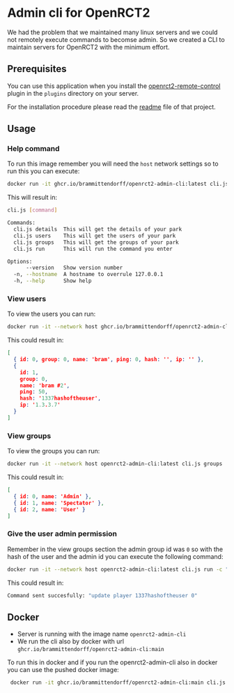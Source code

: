 # Admin cli for OpenRCT2

We had the problem that we maintained many linux servers and we could not remotely execute commands to becomse admin. So we created a CLI to maintain servers for OpenRCT2 with the minimum effort.

## Prerequisites

You can use this application when you install the [openrct2-remote-control](https://github.com/CorySanin/openrct2-remote-control) plugin in the `plugins` directory on your server.

For the installation procedure please read the [readme](https://github.com/CorySanin/openrct2-remote-control/blob/master/README.md) file of that project.

## Usage

### Help command

To run this image remember you will need the `host` network settings so to run this you can execute:

```bash
docker run -it ghcr.io/brammittendorff/openrct2-admin-cli:latest cli.js --help
```

This will result in:

```bash
cli.js [command]

Commands:
  cli.js details  This will get the details of your park
  cli.js users    This will get the users of your park
  cli.js groups   This will get the groups of your park
  cli.js run      This will run the command you enter

Options:
      --version   Show version number                                  [boolean]
  -n, --hostname  A hostname to overrule 127.0.0.1                      [string]
  -h, --help      Show help                                            [boolean]
```

### View users

To view the users you can run:

```bash
docker run -it --network host ghcr.io/brammittendorff/openrct2-admin-cli:latest cli.js users
```

This could result in:

```json
[
  { id: 0, group: 0, name: 'bram', ping: 0, hash: '', ip: '' },
  {
    id: 1,
    group: 0,
    name: 'bram #2',
    ping: 50,
    hash: '1337hashoftheuser',
    ip: '1.3.3.7'
  }
]
```

### View groups

To view the groups you can run:

```bash
docker run -it --network host openrct2-admin-cli:latest cli.js groups
```

This could result in:

```json
[
  { id: 0, name: 'Admin' },
  { id: 1, name: 'Spectator' },
  { id: 2, name: 'User' }
]
```

### Give the user admin permission

Remember in the view groups section the admin group id was `0` so with the hash of the user and the admin id you can execute the following command:

```bash
docker run -it --network host openrct2-admin-cli:latest cli.js run -c "update player 1337hashoftheuser 0"
```

This could result in:

```bash
Command sent succesfully: "update player 1337hashoftheuser 0"
```

## Docker

- Server is running with the image name `openrct2-admin-cli`
- We run the cli also by docker with url `ghcr.io/brammittendorff/openrct2-admin-cli:main`

To run this in docker and if you run the openrct2-admin-cli also in docker you can use the pushed docker image:

```bash
 docker run -it ghcr.io/brammittendorff/openrct2-admin-cli:main cli.js -n $(docker inspect --format '{{ .NetworkSettings.IPAddress }}' $(docker ps | grep openrct2-cli | awk '{print $1}')) run -c 'say hi'
```